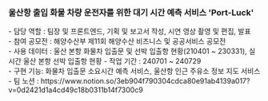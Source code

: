 <h3>울산항 출입 화물 차량 운전자를 위한 대기 시간 예측 서비스 'Port-Luck'</h3>
- 담당 역할 : 팀장 및 프론트엔드, 기획 및 보고서 작성, 시연 영상 촬영 및 편집, 발표 <br/>
- 참여 공모전 : 해양수산부 제11회 해양수산 비즈니스 및 공공서비스 공모전 <br/>
- 사용 데이터 : 울산 본항 화물차 입출문 및 선박 입출항 현황(210401 ~ 230331), 실시간 울산 본항 선박 입출항 현황
- 작업 기간 : 240701 ~ 240729 <br/>
- 구현 기능: 화물차 입출문 소요시간 예측 서비스, 울산항 인근 주유소 정보 지도 서비스 <br/>
- 팀 노션 : https://www.notion.so/3eb904f790304cdca80e91ab4139a017?v=0d2421d1a4cd49c18b0311b14f7300c9
